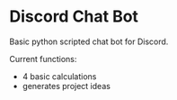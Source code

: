 # Discord Chat Bot
Basic python scripted chat bot for Discord.

Current functions: <br>
- 4 basic calculations <br>
- generates project ideas
